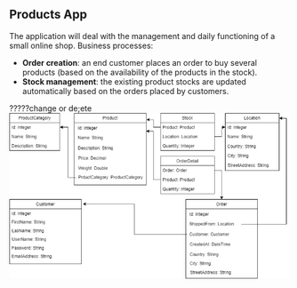 ## Products App
The application will deal with the management and daily functioning of a small online shop. Business processes:
 - **Order creation**: an end customer places an order to buy several products (based on the availability of the products in the stock).
 - **Stock management**: the existing product stocks are updated automatically based on the orders placed by customers.

?????change or de;ete
![Data Model](https://github.com/msg-CareerPaths/csharp-training/blob/main/diagrams/OrderDiagram.png "Data Model")



